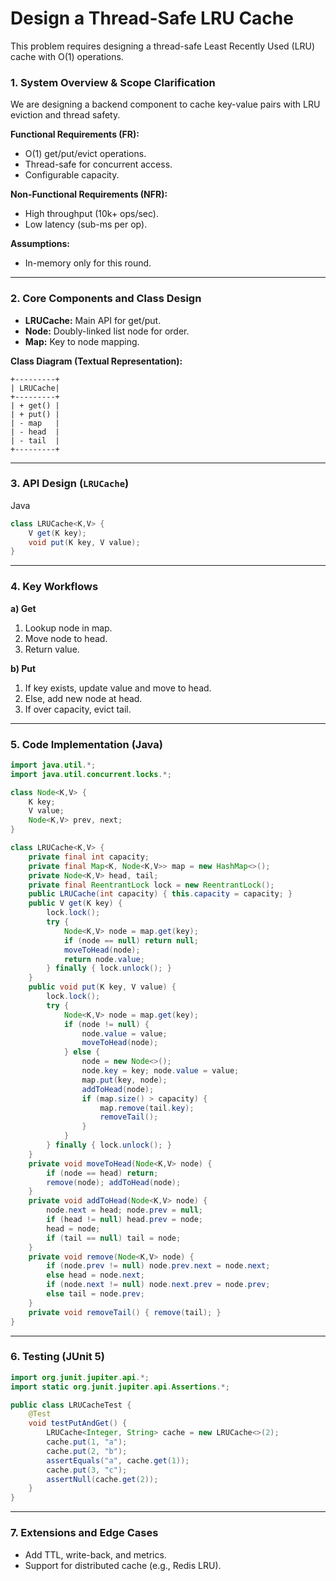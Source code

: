 # Design a Thread-Safe LRU Cache

This problem requires designing a thread-safe Least Recently Used (LRU) cache with O(1) operations.

### **1. System Overview & Scope Clarification**

We are designing a backend component to cache key-value pairs with LRU eviction and thread safety.

**Functional Requirements (FR):**
- O(1) get/put/evict operations.
- Thread-safe for concurrent access.
- Configurable capacity.

**Non-Functional Requirements (NFR):**
- High throughput (10k+ ops/sec).
- Low latency (sub-ms per op).

**Assumptions:**
- In-memory only for this round.

---

### **2. Core Components and Class Design**

- **LRUCache:** Main API for get/put.
- **Node:** Doubly-linked list node for order.
- **Map:** Key to node mapping.

**Class Diagram (Textual Representation):**

```
+---------+
| LRUCache|
+---------+
| + get() |
| + put() |
| - map   |
| - head  |
| - tail  |
+---------+
```

---

### **3. API Design (`LRUCache`)**

Java

```java
class LRUCache<K,V> {
    V get(K key);
    void put(K key, V value);
}
```

---

### **4. Key Workflows**

**a) Get**
1. Lookup node in map.
2. Move node to head.
3. Return value.

**b) Put**
1. If key exists, update value and move to head.
2. Else, add new node at head.
3. If over capacity, evict tail.

---

### **5. Code Implementation (Java)**

```java
import java.util.*;
import java.util.concurrent.locks.*;

class Node<K,V> {
    K key;
    V value;
    Node<K,V> prev, next;
}

class LRUCache<K,V> {
    private final int capacity;
    private final Map<K, Node<K,V>> map = new HashMap<>();
    private Node<K,V> head, tail;
    private final ReentrantLock lock = new ReentrantLock();
    public LRUCache(int capacity) { this.capacity = capacity; }
    public V get(K key) {
        lock.lock();
        try {
            Node<K,V> node = map.get(key);
            if (node == null) return null;
            moveToHead(node);
            return node.value;
        } finally { lock.unlock(); }
    }
    public void put(K key, V value) {
        lock.lock();
        try {
            Node<K,V> node = map.get(key);
            if (node != null) {
                node.value = value;
                moveToHead(node);
            } else {
                node = new Node<>();
                node.key = key; node.value = value;
                map.put(key, node);
                addToHead(node);
                if (map.size() > capacity) {
                    map.remove(tail.key);
                    removeTail();
                }
            }
        } finally { lock.unlock(); }
    }
    private void moveToHead(Node<K,V> node) {
        if (node == head) return;
        remove(node); addToHead(node);
    }
    private void addToHead(Node<K,V> node) {
        node.next = head; node.prev = null;
        if (head != null) head.prev = node;
        head = node;
        if (tail == null) tail = node;
    }
    private void remove(Node<K,V> node) {
        if (node.prev != null) node.prev.next = node.next;
        else head = node.next;
        if (node.next != null) node.next.prev = node.prev;
        else tail = node.prev;
    }
    private void removeTail() { remove(tail); }
}
```

---

### **6. Testing (JUnit 5)**

```java
import org.junit.jupiter.api.*;
import static org.junit.jupiter.api.Assertions.*;

public class LRUCacheTest {
    @Test
    void testPutAndGet() {
        LRUCache<Integer, String> cache = new LRUCache<>(2);
        cache.put(1, "a");
        cache.put(2, "b");
        assertEquals("a", cache.get(1));
        cache.put(3, "c");
        assertNull(cache.get(2));
    }
}
```

---

### **7. Extensions and Edge Cases**
- Add TTL, write-back, and metrics.
- Support for distributed cache (e.g., Redis LRU).
